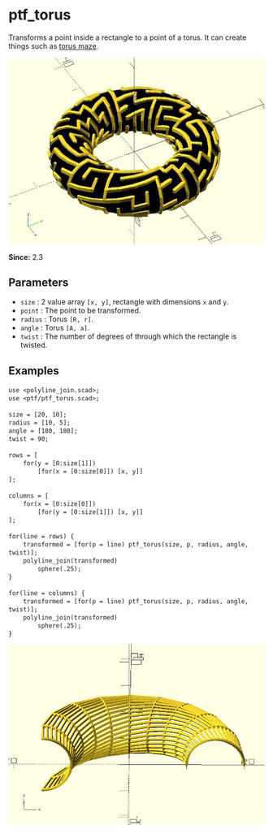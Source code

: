 # ptf_torus

Transforms a point inside a rectangle to a point of a torus. It can create things such as [torus maze](https://github.com/JustinSDK/dotSCAD/blob/master/examples/maze/torus_maze.scad).

![ptf_torus](images/lib3x-ptf_torus-1.JPG)

**Since:** 2.3

## Parameters

- `size` : 2 value array `[x, y]`, rectangle with dimensions `x` and `y`.
- `point` : The point to be transformed.
- `radius` : Torus `[R, r]`.
- `angle` : Torus `[A, a]`.
- `twist` : The number of degrees of through which the rectangle is twisted.

## Examples

    use <polyline_join.scad>;
    use <ptf/ptf_torus.scad>;

    size = [20, 10];
    radius = [10, 5];
    angle = [180, 180];
    twist = 90;

    rows = [
        for(y = [0:size[1]])
            [for(x = [0:size[0]]) [x, y]]
    ];

    columns = [
        for(x = [0:size[0]])
            [for(y = [0:size[1]]) [x, y]]
    ];

    for(line = rows) {
        transformed = [for(p = line) ptf_torus(size, p, radius, angle, twist)];
        polyline_join(transformed)
		    sphere(.25);
    }

    for(line = columns) {
        transformed = [for(p = line) ptf_torus(size, p, radius, angle, twist)];
        polyline_join(transformed)
		    sphere(.25);
    }

![ptf_torus](images/lib3x-ptf_torus-2.JPG)
